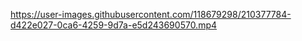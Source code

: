 

https://user-images.githubusercontent.com/118679298/210377784-d422e027-0ca6-4259-9d7a-e5d243690570.mp4

